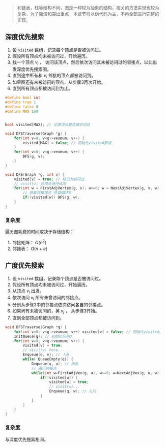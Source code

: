 > 和链表，栈等结构不同，图是一种较为抽象的结构，相关的方法实现也较为复杂，为了简洁和突出重点，本章节将以伪代码为主，不再全部进行完整的实现。


## 深度优先搜索
1. 设 `visited` 数组，记录每个顶点是否被访问过。
2. 假设所有顶点均未被访问过，开始遍历。
3. 找一个顶点 $v_i$ ， 访问该顶点，然后依次访问其未被访问过的邻接点，以此出发深度优先搜索图。
4. 直到途中所有和 $v_i$ 邻接的顶点都被访问到。
5. 如果图还有未被访问的顶点，从步骤3再次开始。
6. 直到所有顶点都被访问到为止。


```c
#define bool int
#define true 1
#define false 0
#define MAX 100


bool visited[MAX]; // 记录顶点是否被访问过

void DFSTraverse(Graph *g) {
    for(int v=0; v<g->vexnum; v++) {
        visited[MAX] = false; // 初始化visited数组
    }
    for(int v=0; v<g->vexnum; v++) {
        DFS(g, v); 
    }
}

void DFS(Graph *g, int v) {
    visited[v] = true; // 标记为访问过
    // visit(v) 对顶点进行访问
    for(int w = FirstAdjVertex(g, v); w>=0; w = NextAdjVertex(g, v, w)) {
        // 获取邻接顶点 并调用DFS
        if(!visited[w]) DFS(g, w);
    }
}
```


### 复杂度
遍历图耗费的时间取决于存储结构：
1. 邻接矩阵： $O(n^2)$
2. 邻接表： $O(n+e)$


## 广度优先搜索
1. 设 `visited` 数组，记录每个顶点是否被访问过。
2. 假设所有顶点均未被访问过，开始遍历。
3. 从顶点 $v_i$ 出发。
4. 依次访问 $v_i$ 所有未曾访问的邻接点。
5. 分别从步骤2中的邻接点依次访问各自的邻接点。
6. 如果尚有未被访问的，另 $v_j$ ， 从步骤3开始。
7. 直到全部顶点都被访问到。

```c
void BFSTraverse(Graph *g) {
    for(int v=0; v<g->vexnum; v++) visited[v] = false; // 初始化visited数组
    InitQueue(q); // 初始化队列Q
    for(int v=0; v<g->vexnum; v++) {
        visited[v] = true;
        // visit(v) here...
        Enqueue(q, v); // 入队
        while(!QueueEmpty(q)) {
            Dequeue(q, u); // 出队
            // 遍历邻接点
            while(int w=FirstAdjVex(g, u), w>=0; w=NextAdjVex(g, u, w)) {
                if(!visited[w]) {
                    visited[w] = true;
                    // visit(w)...
                    Enqueue(q, w); // 入队
                }
            }
        }
    }
}
```

### 复杂度
与深度优先搜索相同。